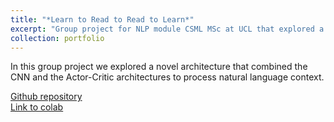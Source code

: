 ```yaml
---
title: "*Learn to Read to Read to Learn*"
excerpt: "Group project for NLP module CSML MSc at UCL that explored a novel architecture for a contextual bandit with natural language contex."
collection: portfolio
---
```


In this group project we explored a novel architecture that combined the CNN and the Actor-Critic architectures to process natural language context.<br/>


[Github repository](https://github.com/MichelangeloConserva/NLP_project_2020)<br/>
[Link to colab](https://colab.research.google.com/drive/1gNXWXFlHrwEN2t66M66cKehCanlHWHau)




<!-- excerpt: "Short description of portfolio item number 1<br/><img src='/images/creepyAI.png'>"
 -->